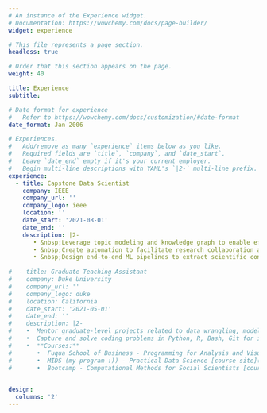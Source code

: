 ```yaml
---
# An instance of the Experience widget.
# Documentation: https://wowchemy.com/docs/page-builder/
widget: experience

# This file represents a page section.
headless: true

# Order that this section appears on the page.
weight: 40

title: Experience
subtitle:

# Date format for experience
#   Refer to https://wowchemy.com/docs/customization/#date-format
date_format: Jan 2006

# Experiences.
#   Add/remove as many `experience` items below as you like.
#   Required fields are `title`, `company`, and `date_start`.
#   Leave `date_end` empty if it's your current employer.
#   Begin multi-line descriptions with YAML's `|2-` multi-line prefix.
experience:
  - title: Capstone Data Scientist
    company: IEEE
    company_url: ''
    company_logo: ieee
    location: ''
    date_start: '2021-08-01'
    date_end: ''
    description: |2-
       • &nbsp;Leverage topic modeling and knowledge graph to enable efficient cross-disciplinary research and new concepts discovery for large-scale datasets (5.4M+ publications) hosted by IEEE *Xplore* digital library.  
       • &nbsp;Create automation to facilitate research collaboration across divisions and increase search efficiency.  
       • &nbsp;Design end-to-end ML pipelines to extract scientific concepts, validate through graph linkages; Tag paper with concepts based on relevancy, and establish the parent-child hierarchy between concepts.  
        
#  - title: Graduate Teaching Assistant
#    company: Duke University
#    company_url: ''
#    company_logo: duke
#    location: California
#    date_start: '2021-05-01'
#    date_end: ''
#    description: |2-
#    •  Mentor graduate-level projects related to data wrangling, modeling, analysis, and application.  
#    •  Capture and solve coding problems in Python, R, Bash, Git for inter-disciplinary students.  
#    •  **Courses:**  
#       •  Fuqua School of Business - Programming for Analysis and Visualization, Data Analytics and Applications [course site](https://www.fuqua.duke.edu/programs/accelerated-msqm-business-analytics/curriculum)  
#       •  MIDS (my program :)) - Practical Data Science [course site](https://www.practicaldatascience.org/html/index.html)  
#       •  Bootcamp - Computational Methods for Social Scientists [course site](https://cm4ss.com/html/index.html)  
    

design:
  columns: '2'
---
```

